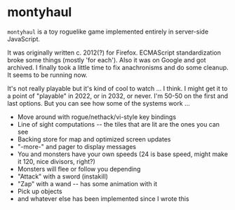 # montyhaul

<code>montyhaul</code> is a toy roguelike game implemented entirely in server-side JavaScript.

It was originally written c. 2012(?) for Firefox. ECMAScript standardization broke some things (mostly 'for each'). 
Also it was on Google and got archived. I finally took a little time to fix anachronisms and do some cleanup.
It seems to be running now.

It's not really playable but it's kind of cool to watch ... I think. I might get it to a point of "playable" in 
2022, or in 2032, or never. I'm 50-50 on the first and last options. But you can see how some of the systems
work ...

* Move around with rogue/nethack/vi-style key bindings
* Line of sight computations -- the tiles that are lit are the ones you can see
* Backing store for map and optimized screen updates
* "-more-" and pager to display messages
* You and monsters have your own speeds (24 is base speed, might make it 120, nice divisors, right?)
* Monsters will flee or follow you depending
* "Attack" with a sword (instakill)
* "Zap" with a wand -- has some animation with it
* Pick up objects
* and whatever else has been implemented since I wrote this
